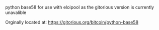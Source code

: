 python base58 for use with eloipool as the gitorious version is currently unavalible 

Orginally located at: https://gitorious.org/bitcoin/python-base58
